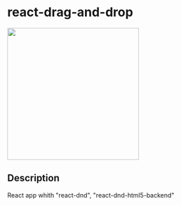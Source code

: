 # react-drag-and-drop
<img src="https://user-images.githubusercontent.com/56224288/197415470-3f6213e9-a0e8-4d4c-ba67-e633407dd02e.jpg" height="300">

## Description
React app whith "react-dnd", "react-dnd-html5-backend"
